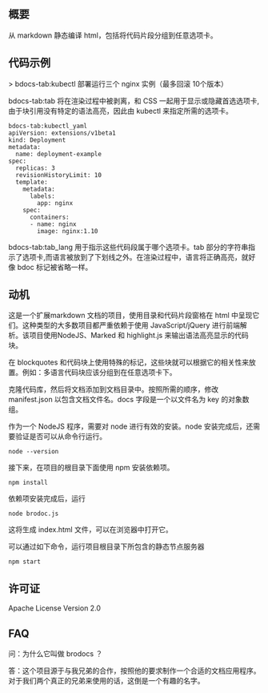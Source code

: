 
## 概要
从 markdown 静态编译 html，包括将代码片段分组到任意选项卡。



## 代码示例
\> bdocs-tab:kubectl 部署运行三个 nginx 实例（最多回滚 10个版本）



bdocs-tab:tab 将在渲染过程中被剥离，和 CSS 一起用于显示或隐藏首选选项卡,由于块引用没有特定的语法高亮，因此由 kubectl 来指定所需的选项卡。

```
bdocs-tab:kubectl_yaml
apiVersion: extensions/v1beta1
kind: Deployment
metadata:
  name: deployment-example
spec:
  replicas: 3
  revisionHistoryLimit: 10
  template:
    metadata:
      labels:
        app: nginx
    spec:
      containers:
      - name: nginx
        image: nginx:1.10
```



bdocs-tab:tab_lang 用于指示这些代码段属于哪个选项卡。tab 部分的字符串指示了选项卡,而语言被放到了下划线之外。在渲染过程中，语言将正确高亮，就好像 bdoc 标记被省略一样。



## 动机

这是一个扩展markdown 文档的项目，使用目录和代码片段窗格在 html 中呈现它们。这种类型的大多数项目都严重依赖于使用 JavaScript/jQuery 进行前端解析。该项目使用NodeJS、Marked 和 highlight.js 来输出语法高亮显示的代码块。



在 blockquotes 和代码块上使用特殊的标记，这些块就可以根据它的相关性来放置。例如：多语言代码块应该分组到在任意选项卡下。



克隆代码库，然后将文档添加到文档目录中。按照所需的顺序，修改 manifest.json 以包含文档文件名。docs 字段是一个以文件名为 key 的对象数组。



作为一个 NodeJS 程序，需要对 node 进行有效的安装。node 安装完成后，还需要验证是否可以从命令行运行。

```
node --version
```



接下来，在项目的根目录下面使用 npm 安装依赖项。

```
npm install
```


依赖项安装完成后，运行

```
node brodoc.js
```



这将生成 index.html 文件，可以在浏览器中打开它。



可以通过如下命令，运行项目根目录下所包含的静态节点服务器

```
npm start
```



## 许可证

Apache License Version 2.0

## FAQ

问：为什么它叫做 brodocs ？

答：这个项目源于与我兄弟的合作，按照他的要求制作一个合适的文档应用程序。对于我们两个真正的兄弟来使用的话，这倒是一个有趣的名字。
